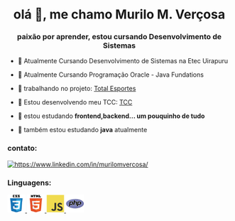 <h1 align="center">olá 👋, me chamo Murilo M. Verçosa</h1>
<h3 align="center">paixão por aprender, estou cursando Desenvolvimento de Sistemas</h3>

- 📖 Atualmente Cursando Desenvolvimento de Sistemas na Etec Uirapuru

- 📖 Atualmente Cursando Programação Oracle - Java Fundations
  
- 🔭  trabalhando no projeto: [Total Esportes](https://github.com/MuriloVercosa01/Total-Esporte)

- 🔭 Estou desenvolvendo meu TCC: [TCC](https://github.com/MuriloVercosa01/DTCC)

- 🌱 estou estudando **frontend,backend... um pouquinho de tudo**

-  🌱 também estou estudando **java** atualmente

<h3 align="left">contato:</h3>
<p align="left">
<a href="https://linkedin.com/in/murilomvercosa/" target="blank"><img align="center" src="https://raw.githubusercontent.com/rahuldkjain/github-profile-readme-generator/master/src/images/icons/Social/linked-in-alt.svg" alt="https://www.linkedin.com/in/murilomvercosa/" height="30" width="40" /></a>
</p>

<h3 align="left">Linguagens:</h3>
<p align="left"> <a href="https://www.w3schools.com/css/" target="_blank" rel="noreferrer"> <img src="https://raw.githubusercontent.com/devicons/devicon/master/icons/css3/css3-original-wordmark.svg" alt="css3" width="40" height="40"/> </a> <a href="https://www.w3.org/html/" target="_blank" rel="noreferrer"> <img src="https://raw.githubusercontent.com/devicons/devicon/master/icons/html5/html5-original-wordmark.svg" alt="html5" width="40" height="40"/> </a> <a href="https://developer.mozilla.org/en-US/docs/Web/JavaScript" target="_blank" rel="noreferrer"> <img src="https://raw.githubusercontent.com/devicons/devicon/master/icons/javascript/javascript-original.svg" alt="javascript" width="40" height="40"/> </a> <a href="https://www.php.net" target="_blank" rel="noreferrer"> <img src="https://raw.githubusercontent.com/devicons/devicon/master/icons/php/php-original.svg" alt="php" width="40" height="40"/> </a> </p>

